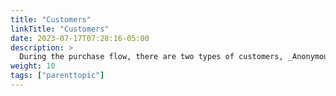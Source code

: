 ```yaml
---
title: "Customers"
linkTitle: "Customers"
date: 2023-07-17T07:28:16-05:00
description: >
  During the purchase flow, there are two types of customers, _Anonymous users_, and _Registered users_. This section explains both types and how to include them in a purchase.
weight: 10
tags: ["parenttopic"]
---
```

